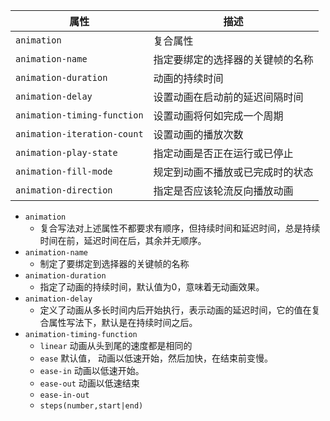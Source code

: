 | 属性                        | 描述                             |
| --------------------------- | -------------------------------- |
| `animation`                 | 复合属性                         |
| `animation-name`            | 指定要绑定的选择器的关键帧的名称 |
| `animation-duration`        | 动画的持续时间                   |
| `animation-delay`           | 设置动画在启动前的延迟间隔时间   |
| `animation-timing-function` | 设置动画将何如完成一个周期       |
| `animation-iteration-count` | 设置动画的播放次数               |
| `animation-play-state`      | 指定动画是否正在运行或已停止     |
| `animation-fill-mode`       | 规定到动画不播放或已完成时的状态                                 |
| `animation-direction`       | 指定是否应该轮流反向播放动画                                 |


- `animation`
	- 复合写法对上述属性不都要求有顺序，但持续时间和延迟时间，总是持续时间在前，延迟时间在后，其余并无顺序。
- `animation-name`  
	- 制定了要绑定到选择器的关键帧的名称
- `animation-duration`
	- 指定了动画的持续时间，默认值为0，意味着无动画效果。
- `animation-delay` 
	- 定义了动画从多长时间内后开始执行，表示动画的延迟时间，它的值在复合属性写法下，默认是在持续时间之后。
- `animation-timing-function`
	- `linear`  动画从头到尾的速度都是相同的
	- `ease` 默认值， 动画以低速开始，然后加快，在结束前变慢。
	- `ease-in` 动画以低速开始。
	- `ease-out` 动画以低速结束
	- `ease-in-out` 
	- `steps(number,start|end)`
